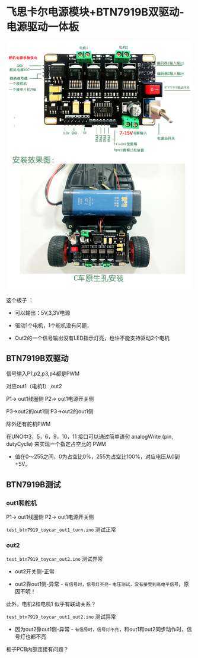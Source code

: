 # 飞思卡尔电源模块+BTN7919B双驱动-电源驱动一体板

![](img/BTN7919B.jpg)

这个板子 ：

* 可以输出：5V,3,3V电源

* 驱动1个电机，1个舵机没有问题，

* Out2的一个信号输出没有LED指示灯亮，也许不能支持驱动2个电机

## BTN7919B双驱动

信号输入P1,p2,p3,p4都是PWM

对应out1（电机1）,out2

P1-> out1线圈侧
P2-> out1电源开关侧

P3->out2的out1侧
P3->out2的out1侧

除外还有舵机PWM

在UNO中3，5，6，9，10，11 接口可以通过简单语句 analogWrite (pin, dutyCycle) 来实现一个指定占空比的 PWM

* 值在0～255之间，0为占空比0%，255为占空比100%，对应电压从0到+5V。                                                                            

## BTN7919B测试

### out1和舵机

P1-> out1线圈侧
P2-> out1电源开关侧
 
`test_btn7919_toycar_out1_turn.ino` 测试正常

### out2

`test_btn7919_toycar_out2.ino` 测试异常
 
 * out2开关侧-正常
 
 * out2靠out1侧-异常 - `有信号时，信号灯不亮`- `电压测试，没有接受到高电平信号`，原因不明！

 此外，电机2和电机1 似乎有联动关系？

`test_btn7919_toycar_out1_out2.ino` 测试异常

 * 因为out2靠out1侧-异常 - `有信号时，信号灯不亮`，和out1和out2同步动作时，信号灯也都不亮



板子PCB内部连接有问题？
